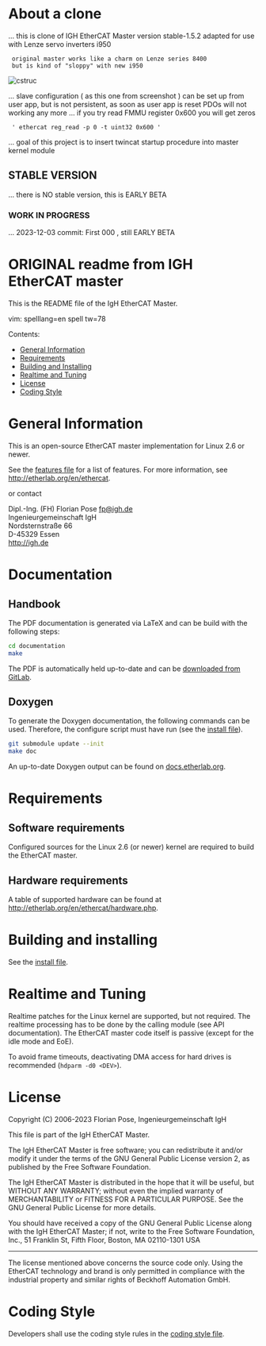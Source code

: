 # About a clone

 ... this is clone of IGH EtherCAT Master version stable-1.5.2 
     adapted for use with Lenze servo inverters i950  
     
     original master works like a charm on Lenze series 8400
     but is kind of "sloppy" with new i950 

![cstruc](https://github.com/vjecat/IGH-copy-CAT/assets/152702037/65bd6c9c-05e3-4fab-b993-97e6e3b297dc)

... slave configuration ( as this one from screenshot ) can be set up from user app, 
     but is not persistent, as soon as user app is reset PDOs will not working any more ...
     if you try read FMMU register 0x600 you will get zeros

     ' ethercat reg_read -p 0 -t uint32 0x600 '
     
... goal of this project is to insert twincat startup procedure into master kernel module
 
## STABLE VERSION

... there is NO stable version, this is EARLY BETA
    

### WORK IN PROGRESS

... 2023-12-03 commit:  First 000 , still EARLY BETA    


# ORIGINAL readme from IGH EtherCAT master

This is the README file of the IgH EtherCAT Master.

vim: spelllang=en spell tw=78

Contents:
- [General Information](#general-information)
- [Requirements](#requirements)
- [Building and Installing](#building-and-installing)
- [Realtime and Tuning](#realtime-and-tuning)
- [License](#license)
- [Coding Style](#coding-style)

# General Information

This is an open-source EtherCAT master implementation for Linux 2.6 or newer.

See the [features file](FEATURES.md) for a list of features. For more
information, see http://etherlab.org/en/ethercat.

or contact

>>>
Dipl.-Ing. (FH) Florian Pose <fp@igh.de>  
Ingenieurgemeinschaft IgH  
Nordsternstraße 66  
D-45329 Essen  
http://igh.de
>>>

# Documentation

## Handbook

The PDF documentation is generated via LaTeX and can be build with the
following steps:

```bash
cd documentation
make
```

The PDF is automatically held up-to-date and can be [downloaded from
GitLab](https://gitlab.com/etherlab.org/ethercat/-/jobs/artifacts/stable-1.5/raw/pdf/ethercat_doc.pdf?job=pdf).

## Doxygen

To generate the Doxygen documentation, the following commands can be used.
Therefore, the configure script must have run (see the [install
file](INSTALL.md)).

```bash
git submodule update --init
make doc
```

An up-to-date Doxygen output can be found on
[docs.etherlab.org](https://docs.etherlab.org/ethercat/1.5/doxygen/index.html).

# Requirements

## Software requirements

Configured sources for the Linux 2.6 (or newer) kernel are required to build
the EtherCAT master.

## Hardware requirements

A table of supported hardware can be found at
http://etherlab.org/en/ethercat/hardware.php.

# Building and installing

See the [install file](INSTALL.md).

# Realtime and Tuning

Realtime patches for the Linux kernel are supported, but not required. The
realtime processing has to be done by the calling module (see API
documentation). The EtherCAT master code itself is passive (except for the
idle mode and EoE).

To avoid frame timeouts, deactivating DMA access for hard drives is
recommended (`hdparm -d0 <DEV>`).

# License

Copyright (C) 2006-2023  Florian Pose, Ingenieurgemeinschaft IgH

This file is part of the IgH EtherCAT Master.

The IgH EtherCAT Master is free software; you can redistribute it and/or
modify it under the terms of the GNU General Public License version 2, as
published by the Free Software Foundation.

The IgH EtherCAT Master is distributed in the hope that it will be useful, but
WITHOUT ANY WARRANTY; without even the implied warranty of MERCHANTABILITY or
FITNESS FOR A PARTICULAR PURPOSE. See the GNU General Public License for more
details.

You should have received a copy of the GNU General Public License along with
the IgH EtherCAT Master; if not, write to the Free Software Foundation, Inc.,
51 Franklin St, Fifth Floor, Boston, MA  02110-1301  USA

---

The license mentioned above concerns the source code only. Using the EtherCAT
technology and brand is only permitted in compliance with the industrial
property and similar rights of Beckhoff Automation GmbH.

# Coding Style

Developers shall use the coding style rules in the [coding style
file](CodingStyle.md).

